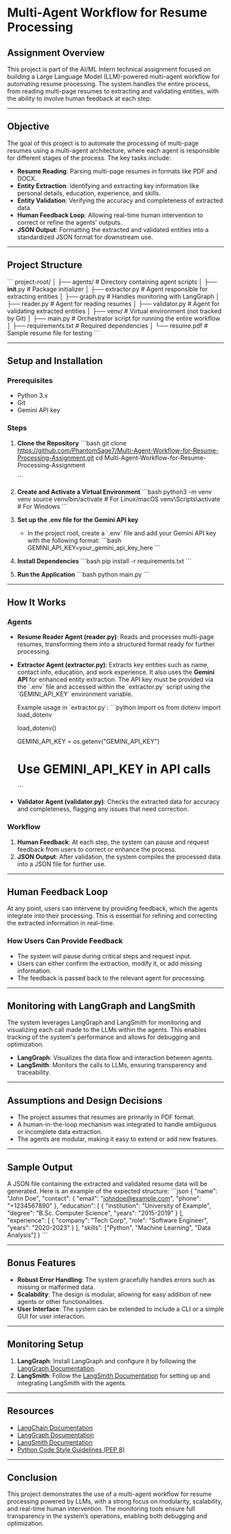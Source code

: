 
# Multi-Agent Workflow for Resume Processing

## Assignment Overview
This project is part of the AI/ML Intern technical assignment focused on building a Large Language Model (LLM)-powered multi-agent workflow for automating resume processing. The system handles the entire process, from reading multi-page resumes to extracting and validating entities, with the ability to involve human feedback at each step.

---

## Objective
The goal of this project is to automate the processing of multi-page resumes using a multi-agent architecture, where each agent is responsible for different stages of the process. The key tasks include:

- **Resume Reading**: Parsing multi-page resumes in formats like PDF and DOCX.
- **Entity Extraction**: Identifying and extracting key information like personal details, education, experience, and skills.
- **Entity Validation**: Verifying the accuracy and completeness of extracted data.
- **Human Feedback Loop**: Allowing real-time human intervention to correct or refine the agents' outputs.
- **JSON Output**: Formatting the extracted and validated entities into a standardized JSON format for downstream use.

---

## Project Structure
\`\`\`
project-root/
│
├── agents/                    # Directory containing agent scripts
│   ├── __init__.py            # Package initializer
│   ├── extractor.py           # Agent responsible for extracting entities
│   ├── graph.py               # Handles monitoring with LangGraph
│   ├── reader.py              # Agent for reading resumes
│   ├── validator.py           # Agent for validating extracted entities
│
├── venv/                      # Virtual environment (not tracked by Git)
│
├── main.py                    # Orchestrator script for running the entire workflow
│
├── requirements.txt           # Required dependencies
│
└── resume.pdf                 # Sample resume file for testing
\`\`\`

---

## Setup and Installation

### Prerequisites
- Python 3.x
- Git
- Gemini API key

### Steps

1. **Clone the Repository**
   \`\`\`bash
   git clone https://github.com/PhantomSage7/Multi-Agent-Workflow-for-Resume-Processing-Assignment.git
   cd Multi-Agent-Workflow-for-Resume-Processing-Assignment

   \`\`\`

2. **Create and Activate a Virtual Environment**
   \`\`\`bash
   python3 -m venv venv
   source venv/bin/activate   # For Linux/macOS
   venv\Scripts\activate    # For Windows
   \`\`\`

3. **Set up the .env file for the Gemini API key**
   - In the project root, create a \`.env\` file and add your Gemini API key with the following format:
     \`\`\`bash
     GEMINI_API_KEY=your_gemini_api_key_here
     \`\`\`

4. **Install Dependencies**
   \`\`\`bash
   pip install -r requirements.txt
   \`\`\`

5. **Run the Application**
   \`\`\`bash
   python main.py
   \`\`\`

---

## How It Works

### Agents
- **Resume Reader Agent (reader.py)**: Reads and processes multi-page resumes, transforming them into a structured format ready for further processing.
- **Extractor Agent (extractor.py)**: Extracts key entities such as name, contact info, education, and work experience. It also uses the **Gemini API** for enhanced entity extraction. The API key must be provided via the \`.env\` file and accessed within the \`extractor.py\` script using the \`GEMINI_API_KEY\` environment variable.
  
  Example usage in \`extractor.py\`:
  \`\`\`python
  import os
  from dotenv import load_dotenv

  load_dotenv()

  GEMINI_API_KEY = os.getenv("GEMINI_API_KEY")
  # Use GEMINI_API_KEY in API calls
  \`\`\`

- **Validator Agent (validator.py)**: Checks the extracted data for accuracy and completeness, flagging any issues that need correction.

### Workflow
1. **Human Feedback**: At each step, the system can pause and request feedback from users to correct or enhance the process.
2. **JSON Output**: After validation, the system compiles the processed data into a JSON file for further use.

---

## Human Feedback Loop
At any point, users can intervene by providing feedback, which the agents integrate into their processing. This is essential for refining and correcting the extracted information in real-time.

### How Users Can Provide Feedback
- The system will pause during critical steps and request input.
- Users can either confirm the extraction, modify it, or add missing information.
- The feedback is passed back to the relevant agent for processing.

---

## Monitoring with LangGraph and LangSmith
The system leverages LangGraph and LangSmith for monitoring and visualizing each call made to the LLMs within the agents. This enables tracking of the system's performance and allows for debugging and optimization.

- **LangGraph**: Visualizes the data flow and interaction between agents.
- **LangSmith**: Monitors the calls to LLMs, ensuring transparency and traceability.

---

## Assumptions and Design Decisions
- The project assumes that resumes are primarily in PDF format.
- A human-in-the-loop mechanism was integrated to handle ambiguous or incomplete data extraction.
- The agents are modular, making it easy to extend or add new features.

---

## Sample Output
A JSON file containing the extracted and validated resume data will be generated. Here is an example of the expected structure:
\`\`\`json
{
  "name": "John Doe",
  "contact": {
    "email": "johndoe@example.com",
    "phone": "+1234567890"
  },
  "education": [
    {
      "institution": "University of Example",
      "degree": "B.Sc. Computer Science",
      "years": "2015-2019"
    }
  ],
  "experience": [
    {
      "company": "Tech Corp",
      "role": "Software Engineer",
      "years": "2020-2023"
    }
  ],
  "skills": ["Python", "Machine Learning", "Data Analysis"]
}
\`\`\`

---

## Bonus Features
- **Robust Error Handling**: The system gracefully handles errors such as missing or malformed data.
- **Scalability**: The design is modular, allowing for easy addition of new agents or other functionalities.
- **User Interface**: The system can be extended to include a CLI or a simple GUI for user interaction.

---


## Monitoring Setup

1. **LangGraph**: Install LangGraph and configure it by following the [LangGraph Documentation](https://www.langchain.com/langgraph).
2. **LangSmith**: Follow the [LangSmith Documentation](https://www.langchain.com/langsmith) for setting up and integrating LangSmith with the agents.

---

## Resources
- [LangChain Documentation](https://python.langchain.com/docs/introduction/)
- [LangGraph Documentation](https://www.langchain.com/langgraph)
- [LangSmith Documentation](https://www.langchain.com/langsmith)
- [Python Code Style Guidelines (PEP 8)](https://pep8.org/)

---

## Conclusion
This project demonstrates the use of a multi-agent workflow for resume processing powered by LLMs, with a strong focus on modularity, scalability, and real-time human intervention. The monitoring tools ensure full transparency in the system’s operations, enabling both debugging and optimization.

